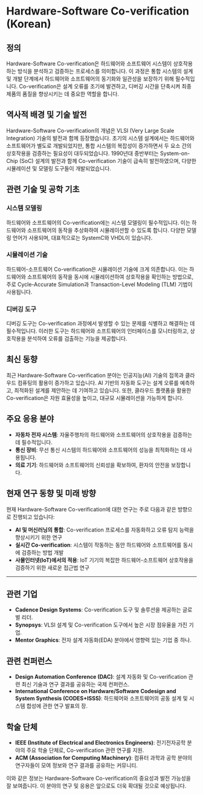 # Hardware-Software Co-verification (Korean)

## 정의
Hardware-Software Co-verification은 하드웨어와 소프트웨어 시스템이 상호작용하는 방식을 분석하고 검증하는 프로세스를 의미합니다. 이 과정은 통합 시스템의 설계 및 개발 단계에서 하드웨어와 소프트웨어의 동기화와 일관성을 보장하기 위해 필수적입니다. Co-verification은 설계 오류를 조기에 발견하고, 디버깅 시간을 단축시켜 최종 제품의 품질을 향상시키는 데 중요한 역할을 합니다.

## 역사적 배경 및 기술 발전
Hardware-Software Co-verification의 개념은 VLSI (Very Large Scale Integration) 기술의 발전과 함께 등장했습니다. 초기의 시스템 설계에서는 하드웨어와 소프트웨어가 별도로 개발되었지만, 통합 시스템의 복잡성이 증가하면서 두 요소 간의 상호작용을 검증하는 필요성이 대두되었습니다. 1990년대 중반부터는 System-on-Chip (SoC) 설계의 발전과 함께 Co-verification 기술이 급속히 발전하였으며, 다양한 시뮬레이션 및 모델링 도구들이 개발되었습니다.

## 관련 기술 및 공학 기초

### 시스템 모델링
하드웨어와 소프트웨어의 Co-verification에는 시스템 모델링이 필수적입니다. 이는 하드웨어와 소프트웨어의 동작을 추상화하여 시뮬레이션할 수 있도록 합니다. 다양한 모델링 언어가 사용되며, 대표적으로는 SystemC와 VHDL이 있습니다.

### 시뮬레이션 기술
하드웨어-소프트웨어 Co-verification은 시뮬레이션 기술에 크게 의존합니다. 이는 하드웨어와 소프트웨어의 동작을 동시에 시뮬레이션하여 상호작용을 확인하는 방법으로, 주로 Cycle-Accurate Simulation과 Transaction-Level Modeling (TLM) 기법이 사용됩니다.

### 디버깅 도구
디버깅 도구는 Co-verification 과정에서 발생할 수 있는 문제를 식별하고 해결하는 데 필수적입니다. 이러한 도구는 하드웨어와 소프트웨어의 인터페이스를 모니터링하고, 상호작용을 분석하여 오류를 검출하는 기능을 제공합니다.

## 최신 동향
최근 Hardware-Software Co-verification 분야는 인공지능(AI) 기술의 접목과 클라우드 컴퓨팅의 활용이 증가하고 있습니다. AI 기반의 자동화 도구는 설계 오류를 예측하고, 최적화된 설계를 제안하는 데 기여하고 있습니다. 또한, 클라우드 플랫폼을 활용한 Co-verification은 자원 효율성을 높이고, 대규모 시뮬레이션을 가능하게 합니다.

## 주요 응용 분야
- **자동차 전자 시스템**: 자율주행차의 하드웨어와 소프트웨어의 상호작용을 검증하는 데 필수적입니다.
- **통신 장비**: 무선 통신 시스템의 하드웨어와 소프트웨어의 성능을 최적화하는 데 사용됩니다.
- **의료 기기**: 하드웨어와 소프트웨어의 신뢰성을 확보하여, 환자의 안전을 보장합니다.

## 현재 연구 동향 및 미래 방향
현재 Hardware-Software Co-verification에 대한 연구는 주로 다음과 같은 방향으로 진행되고 있습니다:
- **AI 및 머신러닝의 통합**: Co-verification 프로세스를 자동화하고 오류 탐지 능력을 향상시키기 위한 연구
- **실시간 Co-verification**: 시스템이 작동하는 동안 하드웨어와 소프트웨어를 동시에 검증하는 방법 개발
- **사물인터넷(IoT)에서의 적용**: IoT 기기의 복잡한 하드웨어-소프트웨어 상호작용을 검증하기 위한 새로운 접근법 연구

---

## 관련 기업
- **Cadence Design Systems**: Co-verification 도구 및 솔루션을 제공하는 글로벌 리더.
- **Synopsys**: VLSI 설계 및 Co-verification 도구에서 높은 시장 점유율을 가진 기업.
- **Mentor Graphics**: 전자 설계 자동화(EDA) 분야에서 영향력 있는 기업 중 하나.

## 관련 컨퍼런스
- **Design Automation Conference (DAC)**: 설계 자동화 및 Co-verification 관련 최신 기술과 연구 결과를 공유하는 국제 컨퍼런스.
- **International Conference on Hardware/Software Codesign and System Synthesis (CODES+ISSS)**: 하드웨어와 소프트웨어의 공동 설계 및 시스템 합성에 관한 연구 발표의 장.

## 학술 단체
- **IEEE (Institute of Electrical and Electronics Engineers)**: 전기전자공학 분야의 주요 학술 단체로, Co-verification 관련 연구를 지원.
- **ACM (Association for Computing Machinery)**: 컴퓨터 과학과 공학 분야의 연구자들이 모여 정보와 연구 결과를 공유하는 커뮤니티.

이와 같은 정보는 Hardware-Software Co-verification의 중요성과 발전 가능성을 잘 보여줍니다. 이 분야의 연구 및 응용은 앞으로도 더욱 확대될 것으로 예상됩니다.